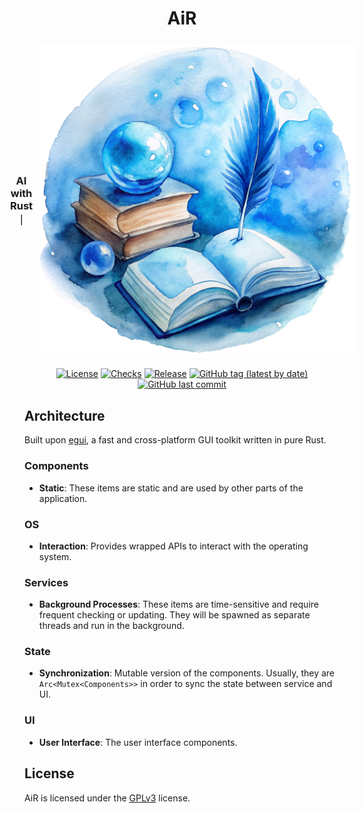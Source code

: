 <div align="center">

# AiR

<h3 style="display: flex; align-items: center; justify-content: center;">
	AI with Rust ｜ <img src="asset/icon.png" alt="App Icon" style="width: 105; height: 105; margin-left: 10px;">
</h3>

[![License](https://img.shields.io/badge/License-GPLv3-blue.svg)](https://www.gnu.org/licenses/gpl-3.0)
[![Checks](https://github.com/hack-ink/air/actions/workflows/checks.yml/badge.svg?branch=main)](https://github.com/hack-ink/air/actions/workflows/checks.yml)
[![Release](https://github.com/hack-ink/air/actions/workflows/release.yml/badge.svg)](https://github.com/hack-ink/air/actions/workflows/release.yml)
[![GitHub tag (latest by date)](https://img.shields.io/github/v/tag/hack-ink/air)](https://github.com/hack-ink/air/tags)
[![GitHub last commit](https://img.shields.io/github/last-commit/hack-ink/air?color=red&style=plastic)](https://github.com/hack-ink/air)

</div>

## Architecture
Built upon [egui](https://github.com/emilk/egui), a fast and cross-platform GUI toolkit written in pure Rust.

### Components
- **Static**: These items are static and are used by other parts of the application.

### OS
- **Interaction**: Provides wrapped APIs to interact with the operating system.

### Services
- **Background Processes**: These items are time-sensitive and require frequent checking or updating. They will be spawned as separate threads and run in the background.

### State
- **Synchronization**: Mutable version of the components. Usually, they are `Arc<Mutex<Components>>` in order to sync the state between service and UI.

### UI
- **User Interface**: The user interface components.


## License
AiR is licensed under the [GPLv3](https://www.gnu.org/licenses/gpl-3.0) license.
